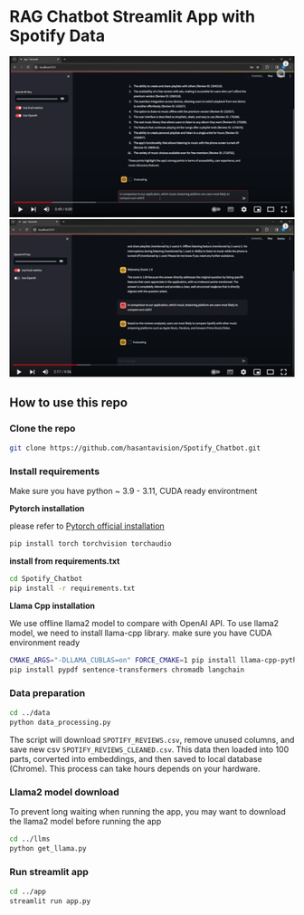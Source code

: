 # RAG Chatbot Streamlit App with Spotify Data

[![RAG chatbot with OpenAI](https://github.com/hasantavision/Spotify_Chatbot/blob/master/assets/yt1.png)](https://www.youtube.com/watch?v=fL4f9hgiwPw "RAG chatbot with OpenAI")
[![RAG chatbot with Llama2](https://github.com/hasantavision/Spotify_Chatbot/blob/master/assets/yt2.png)](https://www.youtube.com/watch?v=D-mgXB96r1o "RAG chatbot with Llama2")

## How to use this repo

### Clone the repo
```bash
git clone https://github.com/hasantavision/Spotify_Chatbot.git
```

### Install requirements

Make sure you have python ~ 3.9 - 3.11, CUDA ready environtment

**Pytorch installation**

please refer to [Pytorch official installation](https://pytorch.org/)
```bash
pip install torch torchvision torchaudio
```

**install from requirements.txt**
```bash
cd Spotify_Chatbot
pip install -r requirements.txt
```

**Llama Cpp installation**

We use offline llama2 model to compare with OpenAI API. To use llama2 model, we need to install llama-cpp library.
make sure you have CUDA environment ready
```bash
CMAKE_ARGS="-DLLAMA_CUBLAS=on" FORCE_CMAKE=1 pip install llama-cpp-python
pip install pypdf sentence-transformers chromadb langchain
```

### Data preparation
```bash
cd ../data
python data_processing.py
```
The script will download  `SPOTIFY_REVIEWS.csv`, remove unused columns, and save new csv `SPOTIFY_REVIEWS_CLEANED.csv`. This data then loaded into 100 parts, corverted into embeddings, and then saved to local database (Chrome). This process can take hours depends on your hardware.


### Llama2 model download
To prevent long waiting when running the app, you may want to download the llama2 model before running the app
```bash
cd ../llms
python get_llama.py
```

### Run streamlit app
```bash
cd ../app
streamlit run app.py
```



